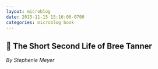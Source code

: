 ```yaml
---
layout: microblog
date: 2015-11-15 15:16:06-0700
categories: microblog book
---
```

## 📖 The Short Second Life of Bree Tanner
*By Stephenie Meyer*